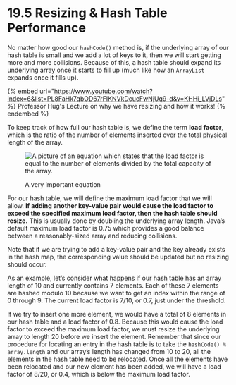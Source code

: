 # 19.5 Resizing & Hash Table Performance

No matter how good our `hashCode()` method is, if the underlying array of our hash table is small and we add a lot of keys to it, then we will start getting more and more collisions. Because of this, a hash table should expand its underlying array once it starts to fill up (much like how an `ArrayList` expands once it fills up).

{% embed url="https://www.youtube.com/watch?index=6&list=PL8FaHk7qbOD67rFIKNVkDcucFwNjUq9-d&v=KHHi_LVjDLs" %}
Professor Hug's Lecture on why we have resizing and how it works!
{% endembed %}

To keep track of how full our hash table is, we define the term **load factor**, which is the ratio of the number of elements inserted over the total physical length of the array.

<figure><img src="../.gitbook/assets/image (55).png" alt="A picture of an equation which states that the load factor is equal to the number of elements divided by the total capacity of the array."><figcaption><p>A very important equation</p></figcaption></figure>

For our hash table, we will define the maximum load factor that we will allow. **If adding another key-value pair would cause the load factor to exceed the specified maximum load factor, then the hash table should resize.** This is usually done by doubling the underlying array length. Java’s default maximum load factor is 0.75 which provides a good balance between a reasonably-sized array and reducing collisions.

Note that if we are trying to add a key-value pair and the key already exists in the hash map, the corresponding value should be updated but no resizing should occur.

As an example, let’s consider what happens if our hash table has an array length of 10 and currently contains 7 elements. Each of these 7 elements are hashed modulo 10 because we want to get an index within the range of 0 through 9. The current load factor is 7/10, or 0.7, just under the threshold.

If we try to insert one more element, we would have a total of 8 elements in our hash table and a load factor of 0.8. Because this would cause the load factor to exceed the maximum load factor, we must resize the underlying array to length 20 before we insert the element. Remember that since our procedure for locating an entry in the hash table is to take the `hashCode() % array.length` and our array’s length has changed from 10 to 20, all the elements in the hash table need to be relocated. Once all the elements have been relocated and our new element has been added, we will have a load factor of 8/20, or 0.4, which is below the maximum load factor.
